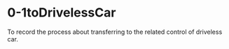 # 0-1toDrivelessCar
To record the process about transferring to the related control of driveless car.
